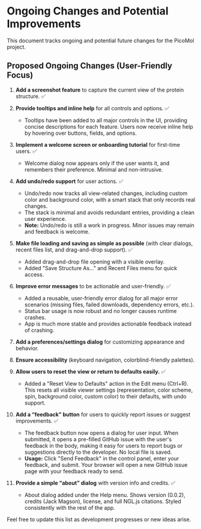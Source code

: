 # Ongoing Changes and Potential Improvements

This document tracks ongoing and potential future changes for the PicoMol project.

## Proposed Ongoing Changes (User-Friendly Focus)

1. **Add a screenshot feature** to capture the current view of the protein structure. ✅
2. **Provide tooltips and inline help** for all controls and options. ✅
    - Tooltips have been added to all major controls in the UI, providing concise descriptions for each feature. Users now receive inline help by hovering over buttons, fields, and options.
3. **Implement a welcome screen or onboarding tutorial** for first-time users. ✅
    - Welcome dialog now appears only if the user wants it, and remembers their preference. Minimal and non-intrusive.
4. **Add undo/redo support** for user actions. ✅
    - Undo/redo now tracks all view-related changes, including custom color and background color, with a smart stack that only records real changes.
    - The stack is minimal and avoids redundant entries, providing a clean user experience.
    - **Note:** Undo/redo is still a work in progress. Minor issues may remain and feedback is welcome.
5. **Make file loading and saving as simple as possible** (with clear dialogs, recent files list, and drag-and-drop support). ✅
    - Added drag-and-drop file opening with a visible overlay.
    - Added "Save Structure As..." and Recent Files menu for quick access.

6. **Improve error messages** to be actionable and user-friendly. ✅
    - Added a reusable, user-friendly error dialog for all major error scenarios (missing files, failed downloads, dependency errors, etc.).
    - Status bar usage is now robust and no longer causes runtime crashes.
    - App is much more stable and provides actionable feedback instead of crashing.
7. **Add a preferences/settings dialog** for customizing appearance and behavior.
8. **Ensure accessibility** (keyboard navigation, colorblind-friendly palettes).
9. **Allow users to reset the view or return to defaults easily.** ✅
    - Added a "Reset View to Defaults" action in the Edit menu (Ctrl+R). This resets all visible viewer settings (representation, color scheme, spin, background color, custom color) to their defaults, with undo support.
10. **Add a “feedback” button** for users to quickly report issues or suggest improvements. ✅
    - The feedback button now opens a dialog for user input. When submitted, it opens a pre-filled GitHub issue with the user's feedback in the body, making it easy for users to report bugs or suggestions directly to the developer. No local file is saved.
    - **Usage:** Click "Send Feedback" in the control panel, enter your feedback, and submit. Your browser will open a new GitHub issue page with your feedback ready to send.
11. **Provide a simple “about” dialog** with version info and credits. ✅
    - About dialog added under the Help menu. Shows version (0.0.2), credits (Jack Magson), license, and full NGL.js citations. Styled consistently with the rest of the app.

Feel free to update this list as development progresses or new ideas arise.
